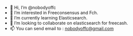- 👋 Hi, I’m @nobodyoffc
- 👀 I’m interested in Freeconsensus and Fch.
- 🌱 I’m currently learning Elasticsearch.
- 💞️ I’m looking to collaborate on elasticsearch for freecash.
- 📫 You can send email to : nobodyoffc@gmail.com

<!---
nobodyoffc/nobodyoffc is a ✨ special ✨ repository because its `README.md` (this file) appears on your GitHub profile.
You can click the Preview link to take a look at your changes.
--->
